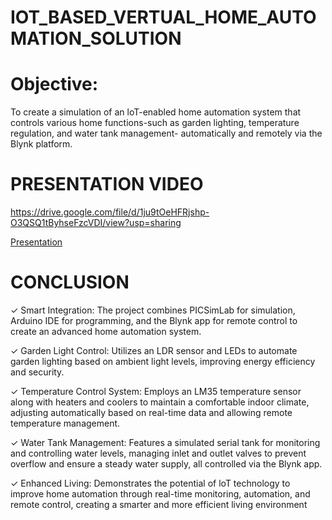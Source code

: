# IOT_BASED_VERTUAL_HOME_AUTOMATION_SOLUTION

# Objective:
To create a simulation of an loT-enabled home automation system that controls various home functions-such as garden lighting, temperature regulation, and water tank management- automatically and remotely via the Blynk platform.

# PRESENTATION VIDEO
https://drive.google.com/file/d/1ju9tOeHFRjshp-O3QSQ1tByhseFzcVDI/view?usp=sharing

[Presentation ](https://github.com/user-attachments/files/16844101/IOT.Internship.PPT.pptx)

# CONCLUSION
✓ Smart Integration: The project combines PICSimLab for simulation, Arduino IDE for programming, and the Blynk app for remote control to create an advanced home automation system.

✓ Garden Light Control: Utilizes an LDR sensor and LEDs to automate garden lighting based on ambient light levels, improving energy efficiency and security.

✓ Temperature Control System: Employs an LM35 temperature sensor along with heaters and coolers to maintain a comfortable indoor climate, adjusting automatically based on real-time data and allowing remote temperature management.

✓ Water Tank Management: Features a simulated serial tank for monitoring and controlling water levels, managing inlet and outlet valves to prevent overflow and ensure a steady water supply, all controlled via the Blynk app.

✓ Enhanced Living: Demonstrates the potential of loT technology to improve home automation through real-time monitoring, automation, and remote control, creating a smarter and more efficient living environment
